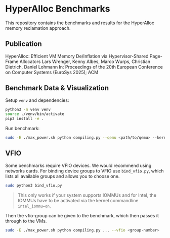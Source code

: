 # HyperAlloc Benchmarks

This repository contains the benchmarks and results for the HyperAlloc memory reclamation approach.

## Publication

HyperAlloc: Efficient VM Memory De/Inflation via Hypervisor-Shared Page-Frame Allocators
Lars Wrenger, Kenny Albes, Marco Wurps, Christian Dietrich, Daniel Lohmann
In: Proceedings of the 20th European Conference on Computer Systems (EuroSys 2025); ACM

## Benchmark Data & Visualization

Setup `venv` and dependencies:

```sh
python3 -m venv venv
source ./venv/bin/activate
pip3 install -e .
```

Run benchmark:

```sh
sudo -E ./max_power.sh python compiling.py --qemu <path/to/qemu> --kernel <path/to/bzImage> --img <path/to/disk.qcow2> -c 8 -m 8 --suffix demo
```

## VFIO

Some benchmarks require VFIO devices.
We would recommend using networks cards.
For binding device groups to VFIO use `bind_vfio.py`, which lists all available groups and allows you to choose one.

```sh
sudo python3 bind_vfio.py
```

> This only works if your system supports IOMMUs and for Intel, the IOMMUs have to be activated via the kernel commandline `intel_iommu=on`.

Then the vfio-group can be given to the benchmark, which then passes it through to the VMs.

```sh
sudo -E ./max_power.sh python compiling.py ... --vfio <group-number>
```
